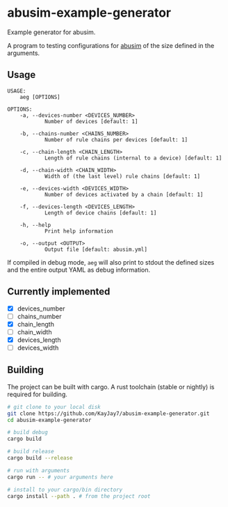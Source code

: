 # abusim-example-generator

Example generator for abusim.

A program to testing configurations for [abusim](https://github.com/abu-lang/abusim) of the size defined in the arguments.

## Usage
```
USAGE:
    aeg [OPTIONS]

OPTIONS:
    -a, --devices-number <DEVICES_NUMBER>
            Number of devices [default: 1]

    -b, --chains-number <CHAINS_NUMBER>
            Number of rule chains per devices [default: 1]

    -c, --chain-length <CHAIN_LENGTH>
            Length of rule chains (internal to a device) [default: 1]

    -d, --chain-width <CHAIN_WIDTH>
            Width of (the last level) rule chains [default: 1]

    -e, --devices-width <DEVICES_WIDTH>
            Number of devices activated by a chain [default: 1]

    -f, --devices-length <DEVICES_LENGTH>
            Length of device chains [default: 1]

    -h, --help
            Print help information

    -o, --output <OUTPUT>
            Output file [default: abusim.yml]
```

If compiled in debug mode, `aeg` will also print to stdout the defined sizes and the entire output YAML as debug information.

## Currently implemented

* [x] devices_number
* [ ] chains_number
* [x] chain_length
* [ ] chain_width
* [x] devices_length
* [ ] devices_width

## Building

The project can be built with cargo. A rust toolchain (stable or nightly) is required for building.

```sh
# git clone to your local disk
git clone https://github.com/KayJay7/abusim-example-generator.git
cd abusim-example-generator

# build debug
cargo build

# build release
cargo build --release

# run with arguments
cargo run -- # your arguments here

# install to your cargo/bin directory
cargo install --path . # from the project root
```
